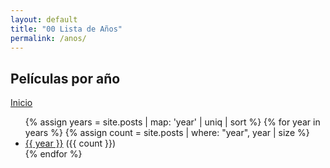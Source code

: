 ```yaml
---
layout: default
title: "00 Lista de Años"
permalink: /anos/
---
```


<section class="posts">
  <div class="flex-row-between">
    <h1>Películas por año</h1>
    <a href="{{ site.url }}{{ site.baseurl }}"><i class="fa fa-home" aria-hidden="true"></i> Inicio</a>
  </div>

  <ul>
    {% assign years = site.posts | map: 'year' | uniq | sort %}
    {% for year in years %}
      {% assign count = site.posts | where: "year", year | size %}
      <li>
        <a href="{{ site.baseurl }}/year/{{ year }}/">{{ year }}</a> ({{ count }})
      </li>
    {% endfor %}
  </ul>
</section>